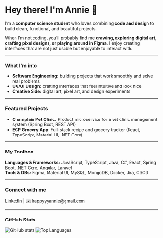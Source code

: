 # Hey there! I'm Annie 👋  

I’m a **computer science student** who loves combining **code and design** to build clean, functional, and beautiful projects.  

When I’m not coding, you’ll probably find me **drawing, exploring digital art, crafting pixel designs, or playing around in Figma**. I enjoy creating interfaces that are not just usable but enjoyable to interact with.  

---

### What I’m into
- **Software Engineering:** building projects that work smoothly and solve real problems  
- **UX/UI Design:** crafting interfaces that feel intuitive and look nice  
- **Creative Side:** digital art, pixel art, and design experiments  

---

### Featured Projects
- **Champlain Pet Clinic:** Product microservice for a vet clinic management system (Spring Boot, REST API)  
- **ECP Grocery App:** Full-stack recipe and grocery tracker (React, TypeScript, Material UI, .NET Core)  

---

### My Toolbox
**Languages & Frameworks:** JavaScript, TypeScript, Java, C#, React, Spring Boot, .NET Core, Angular, Laravel  
**Tools & DBs:** Figma, Material UI, MySQL, MongoDB, Docker, Jira, CI/CD  

---

### Connect with me
[LinkedIn](https://linkedin.com/in/webtx) | ✉️ happyyyannie@gmail.com  

---

### GitHub Stats
![GitHub stats](https://github-readme-stats.vercel.app/api?username=webtx&show_icons=true&theme=radical)
![Top Languages](https://github-readme-stats.vercel.app/api/top-langs/?username=webtx&layout=compact&theme=tokyonight)
